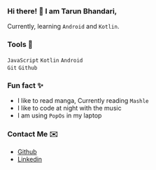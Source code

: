 <!---
  tarun-bhandari/tarun-bhandari is a ✨ special ✨ repository because its `README.md` (this file) appears on your GitHub profile.
  You can click the Preview link to take a look at your changes.
--->

<!--- Small Summary --->
### Hi there! 👋 I am Tarun Bhandari,
Currently, learning `Android` and `Kotlin`. 

### Tools 🧰
`JavaScript` `Kotlin` `Android`  
`Git` `Github`

### Fun fact ✨  
- I like to read manga, Currently reading `Mashle`
- I like to code at night with the music
- I am using `PopOs` in my laptop  

### Contact Me ✉️
- [Github]('https;//github.com/tarun-bhandari')
- [Linkedin](https://www.linkedin.com/in/tarun-bhandari-17198a2b0/)



